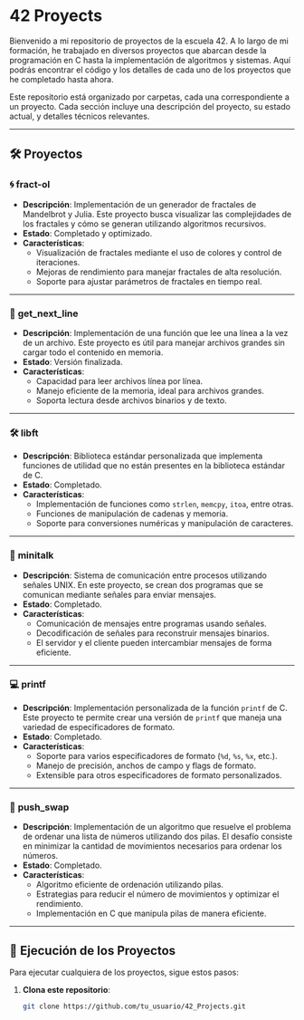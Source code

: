 # 42 Proyects

Bienvenido a mi repositorio de proyectos de la escuela 42. A lo largo de mi formación, he trabajado en diversos proyectos que abarcan desde la programación en C hasta la implementación de algoritmos y sistemas. Aquí podrás encontrar el código y los detalles de cada uno de los proyectos que he completado hasta ahora.

Este repositorio está organizado por carpetas, cada una correspondiente a un proyecto. Cada sección incluye una descripción del proyecto, su estado actual, y detalles técnicos relevantes.

---

## 🛠 Proyectos

### 🌀 **fract-ol**
- **Descripción**: Implementación de un generador de fractales de Mandelbrot y Julia. Este proyecto busca visualizar las complejidades de los fractales y cómo se generan utilizando algoritmos recursivos.
- **Estado**: Completado y optimizado.
- **Características**:
  - Visualización de fractales mediante el uso de colores y control de iteraciones.
  - Mejoras de rendimiento para manejar fractales de alta resolución.
  - Soporte para ajustar parámetros de fractales en tiempo real.

---

### 📝 **get_next_line**
- **Descripción**: Implementación de una función que lee una línea a la vez de un archivo. Este proyecto es útil para manejar archivos grandes sin cargar todo el contenido en memoria.
- **Estado**: Versión finalizada.
- **Características**:
  - Capacidad para leer archivos línea por línea.
  - Manejo eficiente de la memoria, ideal para archivos grandes.
  - Soporta lectura desde archivos binarios y de texto.
  
---

### 🛠 **libft**
- **Descripción**: Biblioteca estándar personalizada que implementa funciones de utilidad que no están presentes en la biblioteca estándar de C.
- **Estado**: Completado.
- **Características**:
  - Implementación de funciones como `strlen`, `memcpy`, `itoa`, entre otras.
  - Funciones de manipulación de cadenas y memoria.
  - Soporte para conversiones numéricas y manipulación de caracteres.
  
---

### 💬 **minitalk**
- **Descripción**: Sistema de comunicación entre procesos utilizando señales UNIX. En este proyecto, se crean dos programas que se comunican mediante señales para enviar mensajes.
- **Estado**: Completado.
- **Características**:
  - Comunicación de mensajes entre programas usando señales.
  - Decodificación de señales para reconstruir mensajes binarios.
  - El servidor y el cliente pueden intercambiar mensajes de forma eficiente.

---

### 💻 **printf**
- **Descripción**: Implementación personalizada de la función `printf` de C. Este proyecto te permite crear una versión de `printf` que maneja una variedad de especificadores de formato.
- **Estado**: Completado.
- **Características**:
  - Soporte para varios especificadores de formato (`%d`, `%s`, `%x`, etc.).
  - Manejo de precisión, anchos de campo y flags de formato.
  - Extensible para otros especificadores de formato personalizados.

---

### 🔀 **push_swap**
- **Descripción**: Implementación de un algoritmo que resuelve el problema de ordenar una lista de números utilizando dos pilas. El desafío consiste en minimizar la cantidad de movimientos necesarios para ordenar los números.
- **Estado**: Completado.
- **Características**:
  - Algoritmo eficiente de ordenación utilizando pilas.
  - Estrategias para reducir el número de movimientos y optimizar el rendimiento.
  - Implementación en C que manipula pilas de manera eficiente.

---

## 🚀 Ejecución de los Proyectos

Para ejecutar cualquiera de los proyectos, sigue estos pasos:

1. **Clona este repositorio**:
   ```bash
   git clone https://github.com/tu_usuario/42_Projects.git

